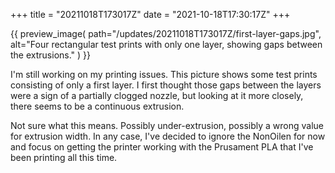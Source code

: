+++
title = "20211018T173017Z"
date  = "2021-10-18T17:30:17Z"
+++

{{
    preview_image(
        path="/updates/20211018T173017Z/first-layer-gaps.jpg",
        alt="Four rectangular test prints with only one layer, showing gaps between the extrusions."
    )
}}

I'm still working on my printing issues. This picture shows some test prints consisting of only a first layer. I first thought those gaps between the layers were a sign of a partially clogged nozzle, but looking at it more closely, there seems to be a continuous extrusion.

Not sure what this means. Possibly under-extrusion, possibly a wrong value for extrusion width. In any case, I've decided to ignore the NonOilen for now and focus on getting the printer working with the Prusament PLA that I've been printing all this time.
